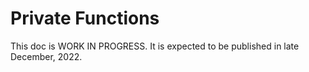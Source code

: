 # Private Functions

This doc is WORK IN PROGRESS. It is expected to be published in late December, 2022.
